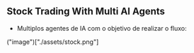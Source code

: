 ## Stock Trading With Multi AI Agents

- Multiplos agentes de IA com o objetivo de realizar o fluxo:

("image")["./assets/stock.png"]
